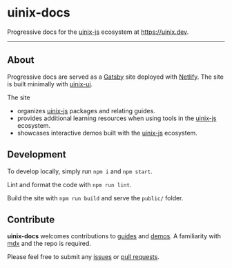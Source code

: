 # uinix-docs

Progressive docs for the [uinix-js] ecosystem at https://uinix.dev.

---

## About

Progressive docs are served as a [Gatsby] site deployed with [Netlify].  The site is built minimally with [uinix-ui].

The site
- organizes [uinix-js] packages and relating guides.
- provides additional learning resources when using tools in the [uinix-js] ecosystem.
- showcases interactive demos built with the [uinix-js] ecosystem.

## Development

To develop locally, simply run `npm i` and `npm start`.

Lint and format the code with `npm run lint`.

Build the site with `npm run build` and serve the `public/` folder.

## Contribute

**uinix-docs** welcomes contributions to [guides](./src/pages/learn) and [demos](./src/pages/demos).  A familiarity with [mdx] and the repo is required.

Please feel free to submit any [issues] or [pull requests][pull-requests].


<!-- project -->
[issues]: https://github.com/uinix-js/uinix-docs/issues
[pull-requests]: https://github.com/uinix-js/uinix-docs/pulls

<!-- defs -->
[gatsby]: https://www.gatsbyjs.com/
[mdx]: https://github.com/mdx-js/mdx
[netlify]: https://www.netlify.com/
[uinix-js]: https://github.com/uinix-js
[uinix-ui]: https://github.com/uinix-js/uinix-ui
